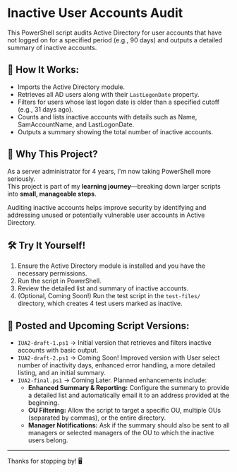 # Inactive User Accounts Audit
This PowerShell script audits Active Directory for user accounts that have not logged on for a specified period (e.g., 90 days) and outputs a detailed summary of inactive accounts.

## 📌 How It Works:
- Imports the Active Directory module.
- Retrieves all AD users along with their `LastLogonDate` property.
- Filters for users whose last logon date is older than a specified cutoff (e.g., 31 days ago).
- Counts and lists inactive accounts with details such as Name, SamAccountName, and LastLogonDate.
- Outputs a summary showing the total number of inactive accounts.

## 🚀 Why This Project?
As a server administrator for 4 years, I'm now taking PowerShell more seriously.  
This project is part of my **learning journey**—breaking down larger scripts into **small, manageable steps**.

Auditing inactive accounts helps improve security by identifying and addressing unused or potentially vulnerable user accounts in Active Directory.

## 🛠 Try It Yourself!
1. Ensure the Active Directory module is installed and you have the necessary permissions.
2. Run the script in PowerShell.
3. Review the detailed list and summary of inactive accounts.
4. (Optional, Coming Soon!) Run the test script in the `test-files/` directory, which creates 4 test users marked as inactive.

## 🔄 Posted and Upcoming Script Versions:
- `IUA2-draft-1.ps1` → Initial version that retrieves and filters inactive accounts with basic output.
- `IUA2-draft-2.ps1` → Coming Soon! Improved version with User select number of inactivity days, enhanced error handling, a more detailed listing, and an initial summary.
- `IUA2-final.ps1` → Coming Later. Planned enhancements include:
  - **Enhanced Summary & Reporting:** Configure the summary to provide a detailed list and automatically email it to an address provided at the beginning.
  - **OU Filtering:** Allow the script to target a specific OU, multiple OUs (separated by commas), or the entire directory.
  - **Manager Notifications:** Ask if the summary should also be sent to all managers or selected managers of the OU to which the inactive users belong.

---
Thanks for stopping by! 🖥️
